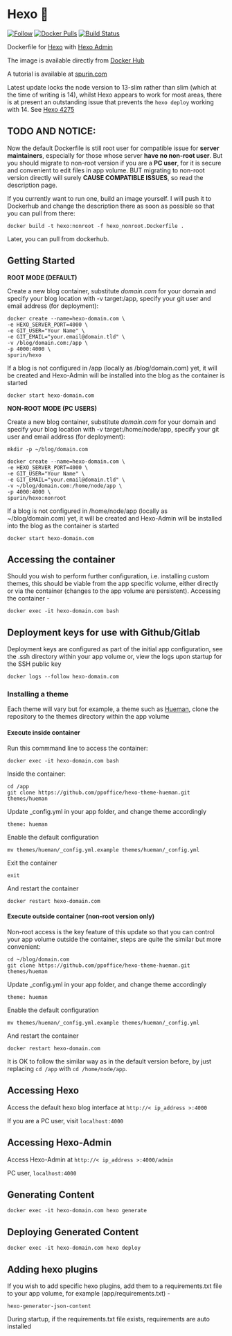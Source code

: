 Hexo 🐋
============

[![Follow](https://shields.io/twitter/follow/jamesspurin?label=Follow)](https://twitter.com/jamesspurin)
[![Docker Pulls](https://img.shields.io/docker/pulls/spurin/hexo.svg)](https://hub.docker.com/r/spurin/hexo/)
[![Build Status](https://img.shields.io/docker/cloud/build/spurin/hexo.svg)](https://hub.docker.com/r/spurin/hexo/)

Dockerfile for [Hexo](https://hexo.io/) with [Hexo Admin](https://github.com/jaredly/hexo-admin)

The image is available directly from [Docker Hub](https://hub.docker.com/r/spurin/hexo/)

A tutorial is available at [spurin.com](https://spurin.com/2020/01/04/Creating-a-Blog-Website-with-Docker-Hexo-Github-Free-Hosting-and-HTTPS/)

Latest update locks the node version to 13-slim rather than slim (which at the time of writing is 14), whilst Hexo appears to work for most areas, there is at present an outstanding issue that prevents the `hexo deploy` working with 14.  See [Hexo 4275]( https://github.com/hexojs/hexo/issues/4275)

## TODO AND NOTICE: 

Now the default Dockerfile is still root user for compatible issue for **server maintainers**, especially for those whose server **have no non-root user**. But you should migrate to non-root version if you are a **PC user**, for it is secure and convenient to edit files in app volume. BUT migrating to non-root version directly will surely **CAUSE COMPATIBLE ISSUES**, so read the description page.

If you currently want to run one, build an image yourself. I will push it to Dockerhub and change the description there as soon as possible so that you can pull from there:

```
docker build -t hexo:nonroot -f hexo_nonroot.Dockerfile .
```
Later, you can pull from dockerhub.


## Getting Started

**ROOT MODE (DEFAULT)**

Create a new blog container, substitute *domain.com* for your domain and specify your blog location with -v target:/app, specify your git user and email address (for deployment):

```
docker create --name=hexo-domain.com \
-e HEXO_SERVER_PORT=4000 \
-e GIT_USER="Your Name" \
-e GIT_EMAIL="your.email@domain.tld" \
-v /blog/domain.com:/app \
-p 4000:4000 \
spurin/hexo
```

If a blog is not configured in /app (locally as /blog/domain.com) yet, it will be created and Hexo-Admin will be installed into the blog as the container is started

```
docker start hexo-domain.com
```


**NON-ROOT MODE (PC USERS)**

Create a new blog container, substitute *domain.com* for your domain and specify your blog location with -v target:/home/node/app, specify your git user and email address (for deployment):

```
mkdir -p ~/blog/domain.com

docker create --name=hexo-domain.com \
-e HEXO_SERVER_PORT=4000 \
-e GIT_USER="Your Name" \
-e GIT_EMAIL="your.email@domain.tld" \
-v ~/blog/domain.com:/home/node/app \
-p 4000:4000 \
spurin/hexo:nonroot
```

If a blog is not configured in /home/node/app (locally as ~/blog/domain.com) yet, it will be created and Hexo-Admin will be installed into the blog as the container is started

```
docker start hexo-domain.com
```

## Accessing the container

Should you wish to perform further configuration, i.e. installing custom themes, this should be viable from the app specific volume, either directly or via the container (changes to the app volume are persistent).  Accessing the container -

```
docker exec -it hexo-domain.com bash
```

## Deployment keys for use with Github/Gitlab

Deployment keys are configured as part of the initial app configuration, see the .ssh directory within your app volume or, view the logs upon startup for the SSH public key

```
docker logs --follow hexo-domain.com
```

### Installing a theme

Each theme will vary but for example, a theme such as [Hueman](https://github.com/ppoffice/hexo-theme-hueman), clone the repository to the themes directory within the app volume

#### Execute inside container

Run this commmand line to access the container:

```
docker exec -it hexo-domain.com bash
```

Inside the container:

```
cd /app
git clone https://github.com/ppoffice/hexo-theme-hueman.git themes/hueman
```

Update _config.yml in your app folder, and change theme accordingly

```
theme: hueman
```

Enable the default configuration

```
mv themes/hueman/_config.yml.example themes/hueman/_config.yml
```

Exit the container

```
exit
```

And restart the container

```
docker restart hexo-domain.com
```


#### Execute outside container (non-root version only)

Non-root access is the key feature of this update so that you can control your app volume outside the container, steps are quite the similar but more convenient:

```
cd ~/blog/domain.com
git clone https://github.com/ppoffice/hexo-theme-hueman.git themes/hueman
```

Update _config.yml in your app folder, and change theme accordingly

```
theme: hueman
```

Enable the default configuration

```
mv themes/hueman/_config.yml.example themes/hueman/_config.yml
```

And restart the container

```
docker restart hexo-domain.com
```

It is OK to follow the similar way as in the default version before, by just replacing `cd /app` with `cd /home/node/app`.

## Accessing Hexo

Access the default hexo blog interface at `http://< ip_address >:4000`

If you are a PC user, visit `localhost:4000`

## Accessing Hexo-Admin

Access Hexo-Admin at `http://< ip_address >:4000/admin`

PC user, `localhost:4000`

## Generating Content

```
docker exec -it hexo-domain.com hexo generate
```

## Deploying Generated Content

```
docker exec -it hexo-domain.com hexo deploy
```

## Adding hexo plugins

If you wish to add specific hexo plugins, add them to a requirements.txt file to your app volume, for example (app/requirements.txt) -

```
hexo-generator-json-content
```

During startup, if the requirements.txt file exists, requirements are auto installed
